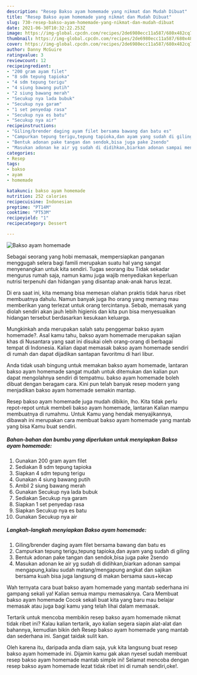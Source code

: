 ```yaml
---
description: "Resep Bakso ayam homemade yang nikmat dan Mudah Dibuat"
title: "Resep Bakso ayam homemade yang nikmat dan Mudah Dibuat"
slug: 730-resep-bakso-ayam-homemade-yang-nikmat-dan-mudah-dibuat
date: 2021-06-30T10:32:22.253Z
image: https://img-global.cpcdn.com/recipes/2de6980ecc11a587/680x482cq70/bakso-ayam-homemade-foto-resep-utama.jpg
thumbnail: https://img-global.cpcdn.com/recipes/2de6980ecc11a587/680x482cq70/bakso-ayam-homemade-foto-resep-utama.jpg
cover: https://img-global.cpcdn.com/recipes/2de6980ecc11a587/680x482cq70/bakso-ayam-homemade-foto-resep-utama.jpg
author: Danny McGuire
ratingvalue: 3
reviewcount: 12
recipeingredient:
- "200 gram ayam filet"
- "8 sdm tepung tapioka"
- "4 sdm tepung terigu"
- "4 siung bawang putih"
- "2 siung bawang merah"
- "Secukup nya lada bubuk"
- "Secukup nya garam"
- "1 set penyedap rasa"
- "Secukup nya es batu"
- "Secukup nya air"
recipeinstructions:
- "Giling/brender daging ayam filet bersama bawang dan batu es"
- "Campurkan tepung terigu,tepung tapioka,dan ayam yang sudah di giling"
- "Bentuk adonan pake tangan dan sendok,bisa juga pake 2sendo"
- "Masukan adonan ke air yg sudah di didihkan,biarkan adonan sampai mengapung,kalau sudah matang/mengapung angkat dan sajikan bersama kuah bisa juga langsung di makan bersama saus+kecap"
categories:
- Resep
tags:
- bakso
- ayam
- homemade

katakunci: bakso ayam homemade 
nutrition: 252 calories
recipecuisine: Indonesian
preptime: "PT14M"
cooktime: "PT53M"
recipeyield: "1"
recipecategory: Dessert

---
```



![Bakso ayam homemade](https://img-global.cpcdn.com/recipes/2de6980ecc11a587/680x482cq70/bakso-ayam-homemade-foto-resep-utama.jpg)

Sebagai seorang yang hobi memasak, mempersiapkan panganan menggugah selera bagi famili merupakan suatu hal yang sangat menyenangkan untuk kita sendiri. Tugas seorang ibu Tidak sekadar mengurus rumah saja, namun kamu juga wajib menyediakan keperluan nutrisi terpenuhi dan hidangan yang disantap anak-anak harus lezat.

Di era  saat ini, kita memang bisa memesan olahan praktis tidak harus ribet membuatnya dahulu. Namun banyak juga lho orang yang memang mau memberikan yang terlezat untuk orang tercintanya. Sebab, memasak yang diolah sendiri akan jauh lebih higienis dan kita pun bisa menyesuaikan hidangan tersebut berdasarkan kesukaan keluarga. 



Mungkinkah anda merupakan salah satu penggemar bakso ayam homemade?. Asal kamu tahu, bakso ayam homemade merupakan sajian khas di Nusantara yang saat ini disukai oleh orang-orang di berbagai tempat di Indonesia. Kalian dapat memasak bakso ayam homemade sendiri di rumah dan dapat dijadikan santapan favoritmu di hari libur.

Anda tidak usah bingung untuk memakan bakso ayam homemade, lantaran bakso ayam homemade sangat mudah untuk ditemukan dan kalian pun dapat mengolahnya sendiri di tempatmu. bakso ayam homemade boleh dibuat dengan beragam cara. Kini pun telah banyak resep modern yang menjadikan bakso ayam homemade semakin mantap.

Resep bakso ayam homemade juga mudah dibikin, lho. Kita tidak perlu repot-repot untuk membeli bakso ayam homemade, lantaran Kalian mampu membuatnya di rumahmu. Untuk Kamu yang hendak menyajikannya, dibawah ini merupakan cara membuat bakso ayam homemade yang mantab yang bisa Kamu buat sendiri.

<!--inarticleads1-->

##### Bahan-bahan dan bumbu yang diperlukan untuk menyiapkan Bakso ayam homemade:

1. Gunakan 200 gram ayam filet
1. Sediakan 8 sdm tepung tapioka
1. Siapkan 4 sdm tepung terigu
1. Gunakan 4 siung bawang putih
1. Ambil 2 siung bawang merah
1. Gunakan Secukup nya lada bubuk
1. Sediakan Secukup nya garam
1. Siapkan 1 set penyedap rasa
1. Siapkan Secukup nya es batu
1. Gunakan Secukup nya air




<!--inarticleads2-->

##### Langkah-langkah menyiapkan Bakso ayam homemade:

1. Giling/brender daging ayam filet bersama bawang dan batu es
1. Campurkan tepung terigu,tepung tapioka,dan ayam yang sudah di giling
1. Bentuk adonan pake tangan dan sendok,bisa juga pake 2sendo
1. Masukan adonan ke air yg sudah di didihkan,biarkan adonan sampai mengapung,kalau sudah matang/mengapung angkat dan sajikan bersama kuah bisa juga langsung di makan bersama saus+kecap




Wah ternyata cara buat bakso ayam homemade yang mantab sederhana ini gampang sekali ya! Kalian semua mampu memasaknya. Cara Membuat bakso ayam homemade Cocok sekali buat kita yang baru mau belajar memasak atau juga bagi kamu yang telah lihai dalam memasak.

Tertarik untuk mencoba membikin resep bakso ayam homemade nikmat tidak ribet ini? Kalau kalian tertarik, ayo kalian segera siapin alat-alat dan bahannya, kemudian bikin deh Resep bakso ayam homemade yang mantab dan sederhana ini. Sangat taidak sulit kan. 

Oleh karena itu, daripada anda diam saja, yuk kita langsung buat resep bakso ayam homemade ini. Dijamin kamu gak akan nyesel sudah membuat resep bakso ayam homemade mantab simple ini! Selamat mencoba dengan resep bakso ayam homemade lezat tidak ribet ini di rumah sendiri,oke!.

